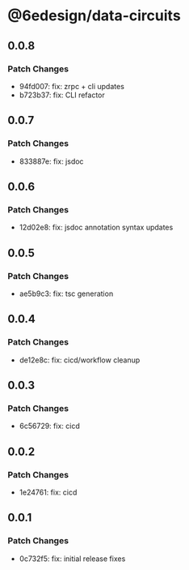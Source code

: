 # @6edesign/data-circuits

## 0.0.8

### Patch Changes

- 94fd007: fix: zrpc + cli updates
- b723b37: fix: CLI refactor

## 0.0.7

### Patch Changes

- 833887e: fix: jsdoc

## 0.0.6

### Patch Changes

- 12d02e8: fix: jsdoc annotation syntax updates

## 0.0.5

### Patch Changes

- ae5b9c3: fix: tsc generation

## 0.0.4

### Patch Changes

- de12e8c: fix: cicd/workflow cleanup

## 0.0.3

### Patch Changes

- 6c56729: fix: cicd

## 0.0.2

### Patch Changes

- 1e24761: fix: cicd

## 0.0.1

### Patch Changes

- 0c732f5: fix: initial release fixes
